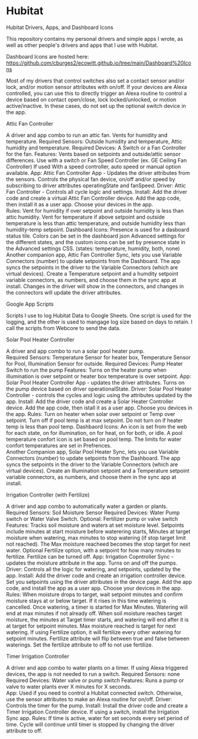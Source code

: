 # Hubitat
Hubitat Drivers, Apps, and Dashboard Icons

This repository contains my personal drivers and simple apps I wrote, as well as other people's drivers and apps that I use with Hubitat. 

Dashboard Icons are hosted here: https://github.com/cburges2/ecowitt.github.io/tree/main/Dashboard%20Icons

Most of my drivers that control switches also set a contact sensor and/or lock, and/or motion sensor attributes with on/off. If your devices are Alexa controlled, you can use this to directly trigger an Alexa routine to control a device based on contact open/close, lock locked/unlocked, or motion active/inactive. In these cases, do not set up the optional switch device in the app. 

Attic Fan Controller

A driver and app combo to run an attic fan. Vents for humidity and temperature.
Required Sensors: Outside humidity and temperature, Attic humidity and temperature. 
Required Devices: A Switch or a Fan Controller for the fan. 
Features: Vents based on setpoints and outside/attic sensor differences. Use with a switch or Fan Speed Controller (ex. GE Ceiling Fan Controller) If used With a speed controller, auto speed or manual option available. 
App: Attic Fan Controller App - Updates the driver attributes from the sensors. Controls the physical fan device, on/off and/or speed by subscribing to driver    attributes operatingState and fanSpeed. 
Driver: Attic Fan Controller - Controls all cycle logic and settings. 
Install: Add the driver code and create a virtual Attic Fan Controller device.  Add the app code, then install it as a user app. Choose your devices in the app.   
Rules: Vent for humidity if over setpoint and outside humidity is less than attic humidity. Vent for temperature if above setpoint and outside temperature is less than attic temperature, and outside humidity less than humidity-temp setpoint. 
Dashboard Icons: Presence is used for a dasboard status tile.  Colors can be set in the dashboard json Advanced settings for the different states, and the custom icons can be set by presence state in the Advanced settings CSS. (states: temperature, humidity, both, none)
Another companion app, Attic Fan Controller Sync, lets you use Variable Connectors (number) to update setpoints from the Dashboard. The app syncs the setpoints in the driver to the Variable Connectors (which are virtual devices). Create a Temperature setpoint and a humdity setpoint variable connectors, as numbers, and choose them in the sync app at install. Changes in the driver will show in the connectors, and changes in the connectors will update the driver attributes. 

Google App Scripts

Scripts I use to log Hubitat Data to Google Sheets.  One script is used for the logging, and the other is used to mangage log size based on days to retain. I call the scripts from Webcore to send the data. 

Solar Pool Heater Controller

A driver and app combo to run a solar pool heater pump.  
Required Sensors: Temperature Sensor for heater box, Temperature Sensor for Pool, Illumination Sensor for outside. 
Required Devices: Pump Heater Switch to run the pump
Features:  Turns on the heater pump when illumination is over setpoint or heater box temperature is over setpoint. 
App: Solar Pool Heater Controller App - updates the driver attributes. Turns on the pump device based on driver operationalState. 
Driver: Solar Pool Heater Controller - controls the cycles and logic using the attributes updated by the app. 
Install: Add the driver code and create a Solar Heater Controller device.   Add the app code, then istall it as a user app.  Choose you devices in the app. 
Rules: Turn on heater when solar over setpoint or Temp over setpoint.  Turn off if pool temp is at max setpoint. Do not turn on if heater temp is less than pool temp.
Dashbaord Icons: An icon is set from the web for each state, on for illumination, on for heat, on for both, or idle. A pool temperature confort icon is set based on pool temp.  The limits for water confort temperatures are set in Prefrences.  
Another Companion app, Solar Pool Heater Sync, lets you use Variable Connectors (number) to update setpoints from the Dashboard. The app syncs the setpoints in the driver to the Variable Connectors (which are virtual devices). Create an Illumination setpoint and a Temperature setpoint variable connectors, as numbers, and choose them in the sync app at install. 

Irrigation Controller (with Fertilize)

A driver and app combo to automatically water a garden or plants.  
Required Sensors: Soil Moisture Sensor
Required Devices: Water Pump switch or Water Valve Switch.  Optional: Fertilizer pump or valve switch
Features: Tracks soil moisture and waters at set moisture level.  Setpoints include minutes at start moisture before waterering starts, Minutes at target moisture when watering, max minutes to stop watering (if stop target limit not reached).  The Max moisture reacheed becomes the stop target for next water.  Optional Fertilize option, with a setpoint for how many minutes to fertilize.  Fertilize can be turned off. 
App: Irrigation Copntroller Sync - updates the moisture attribute in the app. Turns on and off the pumps. 
Driver: Controls all the logic for watering, and setpoints, updated by the app. 
Install: Add the driver code and create an irrigation controller device. Set you setpoints using the driver attributes in the device page. Add the app code, and install the app as a user app.  Choose your devices in the app. 
Rules: When moisture drops to target, wait setpoint minutes and confirm moisture stays at or below target.  If it rises in this time watering is cancelled.  Once watering, a timer is started for Max Minutes.  Watering will end at max minutes if not already off.  When soil moisture reaches target moisture, the minutes at Target timer starts, and watering will end after it is at target for setpoint minutes.  Max moisture reached is target for next watering.  If using Fertilize option, it will fertilize every other watering for setpoint minutes. Fertilize attribute will flip between true and false between waterings. Set the fertilize attribute to off to not use fertilize. 

Timer Irrigation Controller

A driver and app combo to water plants on a timer.  If using Alexa triggered devices, the app is not needed to run a switch. 
Required Sensors: none
Required Devices: Water valve or pump switch
Features: Runs a pump or valve to water plants ever X minutes for X seconds.  
App: Used if you need to control a Hubitat connected switch.  Otherwise, use the sensor attributes to make an Alexa routine for on/off.
Driver: Controls the timer for the pump. 
Install: Install the driver code and create a Timer Irrigation Controller device. If using a switch, install the Irrigation Sync app. 
Rules: If time is active, water for set seconds every set period of time.  Cycle will continue until timer is stopped by changing the driver attribute to off. 



